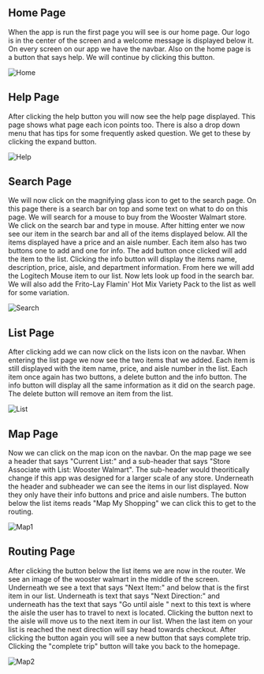 ## Home Page
When the app is run the first page you will see is our home page. Our logo is in the center of the screen and a welcome message is displayed below it. On every screen on our app we have the navbar. Also on the home page is a button that says help. We will continue by clicking this button.


![Home](HomePage.JPG)


## Help Page
After clicking the help button you will now see the help page displayed. This page shows what page each icon points too. There is also a drop down menu that has tips for some frequently asked question. We get to these by clicking the expand button.


![Help](HelpPage.JPG)


## Search Page
We will now click on the magnifying glass icon to get to the search page. On this page there is a search bar on top and some text on what to do on this page. We will search for a mouse to buy from the Wooster Walmart store. We click on the search bar and type in mouse. After hitting enter we now see our item in the search bar and all of the items displayed below. All the items displayed have a price and an aisle number. Each item also has two buttons one to add and one for info. The add button once clicked will add the item to the list. Clicking the info button will display the items name, description, price, aisle, and department information. From here we will add the Logitech Mouse item to our list. Now lets look up food in the search bar. We will also add the Frito-Lay Flamin' Hot Mix Variety Pack to the list as well for some variation. 


![Search](SearchPage.JPG)


## List Page
After clicking add we can now click on the lists icon on the navbar. When entering the list page we now see the two items that we added. Each item is still displayed with the item name, price, and aisle number in the list. Each item once again has two buttons, a delete button and the info button. The info button will display all the same information as it did on the search page. The delete button will remove an item from the list. 


![List](ListPage.JPG)


## Map Page
Now we can click on the map icon on the navbar. On the map page we see a header that says "Current List:" and a sub-header that says "Store Associate with List: Wooster Walmart". The sub-header would theoritically change if this app was designed for a larger scale of any store. Underneath the header and subheader we can see the items in our list displayed. Now they only have their info buttons and price and aisle numbers. The button below the list items reads "Map My Shopping" we can click this to get to the routing.


![Map1](MapPage1.JPG)


## Routing Page
After clicking the button below the list items we are now in the router. We see an image of the wooster walmart in the middle of the screen. Underneath we see a text that says "Next Item:" and below that is the first item in our list. Underneath is text that says "Next Direction:" and underneath has the text that says "Go until aisle " next to this text is where the aisle the user has to travel to next is located. Clicking the button next to the aisle will move us to the next item in our list. When the last item on your list is reached the next direction will say head towards checkout. After clicking the button again you will see a new button that says complete trip. Clicking the "complete trip" button will take you back to the homepage.


![Map2](MapPage2.JPG)
